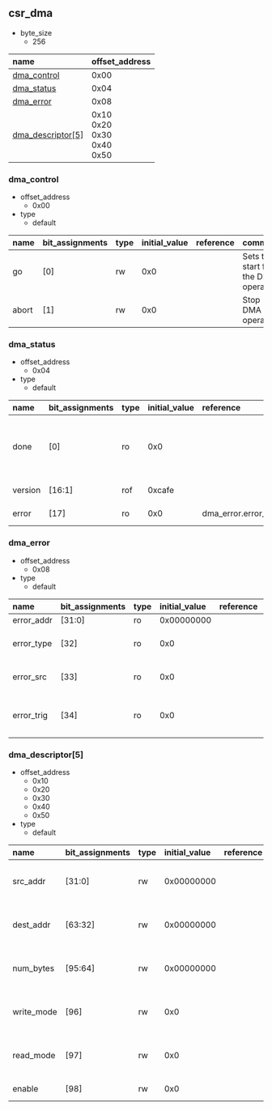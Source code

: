 ## csr_dma

* byte_size
    * 256

|name|offset_address|
|:--|:--|
|[dma_control](#csr_dma-dma_control)|0x00|
|[dma_status](#csr_dma-dma_status)|0x04|
|[dma_error](#csr_dma-dma_error)|0x08|
|[dma_descriptor[5]](#csr_dma-dma_descriptor)|0x10<br>0x20<br>0x30<br>0x40<br>0x50|

### <div id="csr_dma-dma_control"></div>dma_control

* offset_address
    * 0x00
* type
    * default

|name|bit_assignments|type|initial_value|reference|comment|
|:--|:--|:--|:--|:--|:--|
|go|[0]|rw|0x0||Sets the start for the DMA operation|
|abort|[1]|rw|0x0||Stop DMA operation|

### <div id="csr_dma-dma_status"></div>dma_status

* offset_address
    * 0x04
* type
    * default

|name|bit_assignments|type|initial_value|reference|comment|
|:--|:--|:--|:--|:--|:--|
|done|[0]|ro|0x0||Asserted when DMA finishes to process all the descriptors|
|version|[16:1]|rof|0xcafe||DMA version|
|error|[17]|ro|0x0|dma_error.error_trig|Error resume|

### <div id="csr_dma-dma_error"></div>dma_error

* offset_address
    * 0x08
* type
    * default

|name|bit_assignments|type|initial_value|reference|comment|
|:--|:--|:--|:--|:--|:--|
|error_addr|[31:0]|ro|0x00000000||Error addr|
|error_type|[32]|ro|0x0||Error type - Operation / Configuration|
|error_src|[33]|ro|0x0||Error source - 0 READ / 1 WRITE|
|error_trig|[34]|ro|0x0||Error Trigger, asserted when error happens|

### <div id="csr_dma-dma_descriptor"></div>dma_descriptor[5]

* offset_address
    * 0x10
    * 0x20
    * 0x30
    * 0x40
    * 0x50
* type
    * default

|name|bit_assignments|type|initial_value|reference|comment|
|:--|:--|:--|:--|:--|:--|
|src_addr|[31:0]|rw|0x00000000||Source address to fetch data|
|dest_addr|[63:32]|rw|0x00000000||Target address to write data|
|num_bytes|[95:64]|rw|0x00000000||Number of bytes to transfer|
|write_mode|[96]|rw|0x0||Write mode - 0 INCR / 1 FIXED|
|read_mode|[97]|rw|0x0||Read mode - 0 INCR / 1 FIXED|
|enable|[98]|rw|0x0||Enable descriptor|

